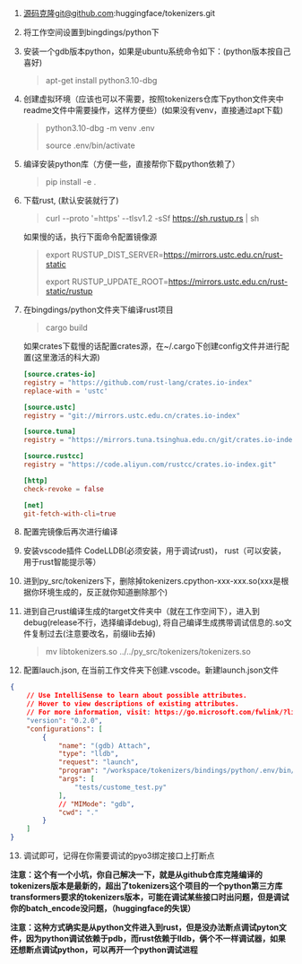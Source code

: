 1. 源码克隆git@github.com:huggingface/tokenizers.git

2. 将工作空间设置到bingdings/python下

3. 安装一个gdb版本python，如果是ubuntu系统命令如下：(python版本按自己喜好)

   > apt-get install python3.10-dbg

4. 创建虚拟环境（应该也可以不需要，按照tokenizers仓库下python文件夹中readme文件中需要操作，这样方便些）(如果没有venv，直接通过apt下载)

   > python3.10-dbg -m venv .env
   >
   > source .env/bin/activate

5. 编译安装python库（方便一些，直接帮你下载python依赖了）

   > pip install -e .

6. 下载rust, (默认安装就行了)

   > curl --proto '=https' --tlsv1.2 -sSf https://sh.rustup.rs | sh

   如果慢的话，执行下面命令配置镜像源

   > export RUSTUP_DIST_SERVER=https://mirrors.ustc.edu.cn/rust-static
   >
   > export RUSTUP_UPDATE_ROOT=https://mirrors.ustc.edu.cn/rust-static/rustup

7. 在bingdings/python文件夹下编译rust项目

   > cargo build

   如果crates下载慢的话配置crates源，在~/.cargo下创建config文件并进行配置(这里激活的科大源)

   ```toml
   [source.crates-io]
   registry = "https://github.com/rust-lang/crates.io-index"
   replace-with = 'ustc'
   
   [source.ustc]
   registry = "git://mirrors.ustc.edu.cn/crates.io-index"
   
   [source.tuna]
   registry = "https://mirrors.tuna.tsinghua.edu.cn/git/crates.io-index.git"
   
   [source.rustcc]
   registry = "https://code.aliyun.com/rustcc/crates.io-index.git"
   
   [http]
   check-revoke = false
   
   [net]
   git-fetch-with-cli=true
   ```

8. 配置完镜像后再次进行编译

9. 安装vscode插件 CodeLLDB(必须安装，用于调试rust)， rust（可以安装，用于rust智能提示等）

10. 进到py_src/tokenizers下，删除掉tokenizers.cpython-xxx-xxx.so(xxx是根据你环境生成的，反正就你知道删除那个)

11. 进到自己rust编译生成的target文件夹中（就在工作空间下），进入到debug(release不行，选择编译debug), 将自己编译生成携带调试信息的.so文件复制过去(注意要改名，前缀lib去掉)

    > mv libtokenizers.so ../../py_src/tokenizers/tokenizers.so

12. 配置lauch.json, 在当前工作文件夹下创建.vscode。新建launch.json文件

```json
{
    // Use IntelliSense to learn about possible attributes.
    // Hover to view descriptions of existing attributes.
    // For more information, visit: https://go.microsoft.com/fwlink/?linkid=830387
    "version": "0.2.0",
    "configurations": [
        {
            "name": "(gdb) Attach",
            "type": "lldb",
            "request": "launch",
            "program": "/workspace/tokenizers/bindings/python/.env/bin/python",
            "args": [
                "tests/custome_test.py"   
            ],
            // "MIMode": "gdb",
            "cwd": "."
        }
    ]
}
```

13. 调试即可，记得在你需要调试的pyo3绑定接口上打断点





**注意：这个有一个小坑，你自己解决一下，就是从github仓库克隆编译的tokenizers版本是最新的，超出了tokenizers这个项目的一个python第三方库transformers要求的tokenizers版本，可能在调试某些接口时出问题，但是调试你的batch_encode没问题，（huggingface的失误）**

**注意：这种方式确实是从python文件进入到rust，但是没办法断点调试pyton文件，因为python调试依赖于pdb，而rust依赖于lldb，俩个不一样调试器，如果还想断点调试python，可以再开一个python调试进程**